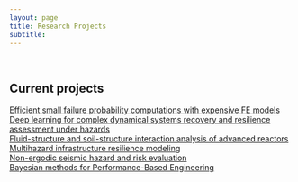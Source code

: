 ```yaml
---
layout: page
title: Research Projects
subtitle: 
---
```


<br />

## Current projects

[Efficient small failure probability computations with expensive FE models](Blogs/Small_Pf.md)
<br />
[Deep learning for complex dynamical systems recovery and resilience assessment under hazards](Blogs/DNN_CompSys.md)
<br />
[Fluid-structure and soil-structure interaction analysis of advanced reactors](Blogs/FSI_SSI.md)
<br />
[Multihazard infrastructure resilience modeling](Blogs/MH_res.md)
<br />
[Non-ergodic seismic hazard and risk evaluation](Blogs/Non_Ergodic.md)
<br />
[Bayesian methods for Performance-Based Engineering](Blogs/Bayes_PBE.md)
